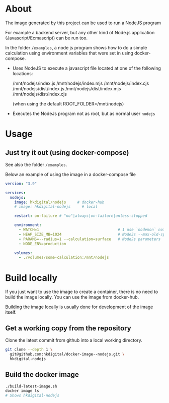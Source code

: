 
# About

The image generated by this project can be used to run a NodeJS program

For example a backend server, but any other kind of Node.js application (Javascript/Ecmascript) can be run too.

In the folder `/examples`, a node js program shows how to do a simple calculation using environment variables that were set in using docker-compose.

- Uses NodeJS to execute a javascript file located at one of the following 
  locations:

   /mnt/nodejs/index.js
   /mnt/nodejs/index.mjs
   /mnt/nodejs/index.cjs
   /mnt/nodejs/dist/index.js
   /mnt/nodejs/dist/index.mjs
   /mnt/nodejs/dist/index.cjs

   (when using the default ROOT_FOLDER=/mnt/nodejs)

- Executes the NodeJs program not as root, but as normal user `nodejs`

# Usage

## Just try it out (using docker-compose)

See also the folder `/examples`.

Below an example of using the image in a docker-compose file

```yaml
version: "3.9"

services:
  nodejs:
    image: hkdigital/nodejs     # docker-hub
    # image: hkdigital-nodejs     # local    

    restart: on-failure # "no"|always|on-failure|unless-stopped

    environment:
      - WATCH=1                                   # 1 use `nodemon` not `node`
      - HEAP_SIZE_MB=1024                         # NodeJs --max-old-space-size
      - PARAMS=--radius=1 --calculation=surface   # NodeJs parameters
      - NODE_ENV=production

    volumes:
      - ./volumes/some-calculation:/mnt/nodejs
```

# Build locally

If you just want to use the image to create a container, there is no need to build the image locally. You can use the image from docker-hub.

Building the image locally is usually done for development of the image itself.

## Get a working copy from the repository

Clone the latest commit from github into a local working directory.

```bash
git clone --depth 1 \
  git@github.com:hkdigital/docker-image--nodejs.git \
  hkdigital-nodejs
```

## Build the docker image

```bash
./build-latest-image.sh
docker image ls
# Shows hkdigital-nodejs
```
